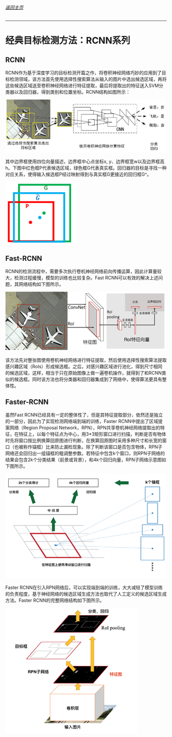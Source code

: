 ###### [返回主页](../README.md)

------

# 经典目标检测方法：RCNN系列

## RCNN

RCNN作为基于深度学习的目标检测开篇之作，将卷积神经网络巧妙的应用到了目标检测领域，该方法首先使用选择性搜索算法从输入的图片中选出候选区域，再将这些候选区域送至卷积神经网络进行特征提取，最后将提取出的特征送入SVM分类器以及回归器，得到类别和位置坐标。RCNN结构如图所示：

<img src="../img/rcnn.png" alt="rcnn" style="zoom:67%;" />

其中边界框使用四位向量描述，边界框中心点坐标x, y、边界框宽w以及边界框高h。下图中红色框P代表候选区域，绿色框G代表真实框。回归器的目标是寻找一种对应关系，使得输入候选框P经过映射得到与真实框G更接近的回归框G^。

<img src="../img/回归框与真实框.png" alt="回归框与真实框" style="zoom:67%;" />

## Fast-RCNN

RCNN的检测流程中，需要多次执行卷机神经网络前向传播运算，因此计算量较大，检测过程缓慢，模型的训练也比较复杂。Fast RCNN可以有效的解决上述问题，其网络结构如下图所示。

<img src="../img/fastrcnn.png" alt="fastrcnn" style="zoom:67%;" />

该方法先对整张图使用卷机神经网络进行特征提取，然后使用选择性搜索算法提取感兴趣区域（RoIs）形成候选框。之后，对感兴趣区域进行池化，得到尺寸相同的候选区域，这样，相当于只在原始图像上做一遍卷机操作，就得到了和RCNN类似的候选框。同时该方法也将分类器和回归器集成到了网络中，使得算法更具有整体性。

## Faster-RCNN

虽然Fast RCNN已经具有一定的整体性了，但是其特征提取部分，依然还是独立的一部分，因此为了实现检测网络端到端的训练，Faster RCNN中提出了区域提案网络（Region Proposal Network，RPN），RPN共享卷机神经网络提取出的特征，在特征上，以每个特征点为中心，用3*3矩形窗口进行扫描，判断是否有物体时先将窗口按比例换算回原图进行判断，在换算回原图时采用多种尺寸和长宽的窗口（也被称作锚框）比来防止漏检现象。除了判断该窗口是否包含物体，RPN子网络还会回归出一组锚框的粗调整参数。若特征中包含k个窗口，则RPN子网络的结果会包含2k个分类结果（前景或背景），和4k个回归向量，RPN子网络示意图如下图所示。

<img src="../img/rpn.png" alt="rpn" style="zoom: 67%;" />

Faster RCNN在引入RPN网络后，可以实现端到端的训练，大大减轻了模型训练的负责程度，基于神经网络的候选区域生成方法也取代了人工定义的候选区域生成方法。Faster RCNN的完整网络结构如下图所示。

<img src="../img/fasterrcnn.png" alt="fasterrcnn" style="zoom:67%;" />
